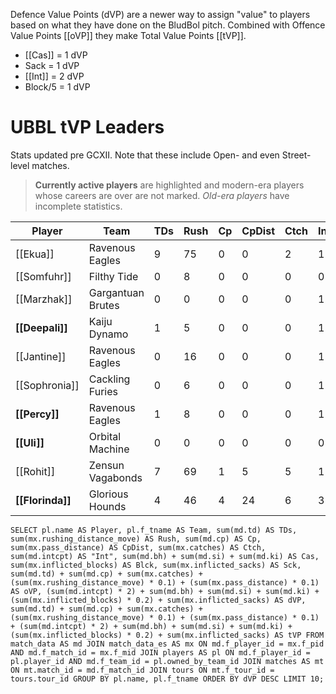 Defence Value Points (dVP) are a newer way to assign "value" to players based on what they have done on the BludBol pitch. Combined with Offence Value Points [[oVP]] they make Total Value Points [[tVP]]. 

* [[Cas]] = 1 dVP
* Sack = 1 dVP
* [[Int]] = 2 dVP
* Block/5 = 1 dVP

# UBBL tVP Leaders

Stats updated pre GCXII. Note that these include Open- and even Street-level matches.

> **Currently active players** are highlighted and modern-era players whose careers are over are not marked. *Old-era players* have incomplete statistics.

| Player  | Team              | TDs  | Rush | Cp   | CpDist | Ctch | Int  | Cas  | Blck | Sck  | oVP   | dVP  | tVP   |
|---------|-------------------|------|------|------|--------|------|------|------|------|------|-------|------|-------|
| [[Ekua]]      | Ravenous Eagles   |    9 |   75 |    0 |      0 |    2 |    1 |   43 |  687 |   30 | 18.5 | 212.4 | 230.9 |
| [[Somfuhr]]   | Filthy Tide       |    0 |    8 |    0 |      0 |    0 |    0 |   61 |  557 |   15 |  0.8 | 187.4 | 188.2 |
| [[Marzhak]]   | Gargantuan Brutes |    0 |    0 |    0 |      0 |    0 |    1 |   55 |  550 |   20 |  0.0 | 187.0 | 187.0 |
| **[[Deepali]]**    | Kaiju Dynamo      |    1 |    5 |    0 |      0 |    0 |    1 |   21 |  686 |   19 |  1.5 | 179.2 | 180.7 |
| [[Jantine]]   | Ravenous Eagles   |    0 |   16 |    0 |      0 |    0 |    1 |   63 |  518 |    6 |  1.6 | 174.6 | 176.2 |
| [[Sophronia]] | Cackling Furies   |    0 |    6 |    0 |      0 |    0 |    1 |   23 |  682 |   12 |  0.6 | 173.4 | 174.0 |
| **[[Percy]]**      | Ravenous Eagles   |    1 |    8 |    0 |      0 |    0 |    1 |   46 |  529 |    8 |  1.8 | 161.8 | 163.6 |
| **[[Uli]]**        | Orbital Machine   |    0 |    0 |    0 |      0 |    0 |    0 |   47 |  522 |    8 |  0.0 | 159.4 | 159.4 |
| [[Rohit]]     | Zensun Vagabonds  |    7 |   69 |    1 |      5 |    5 |    1 |   52 |  417 |   17 | 20.4 | 154.4 | 174.8 |
| **[[Florinda]]**   | Glorious Hounds   |    4 |   46 |    4 |     24 |    6 |    3 |   17 |  499 |   17 | 21.0 | 139.8 | 160.8 |

```
SELECT pl.name AS Player, pl.f_tname AS Team, sum(md.td) AS TDs, sum(mx.rushing_distance_move) AS Rush, sum(md.cp) AS Cp,	sum(mx.pass_distance) AS CpDist, sum(mx.catches) AS Ctch, sum(md.intcpt) AS "Int", sum(md.bh) + sum(md.si) + sum(md.ki) AS Cas, sum(mx.inflicted_blocks) AS Blck, sum(mx.inflicted_sacks) AS Sck, sum(md.td) + sum(md.cp) + sum(mx.catches) + (sum(mx.rushing_distance_move) * 0.1) + (sum(mx.pass_distance) * 0.1) AS oVP, (sum(md.intcpt) * 2) + sum(md.bh) + sum(md.si) + sum(md.ki) + (sum(mx.inflicted_blocks) * 0.2) + sum(mx.inflicted_sacks) AS dVP, sum(md.td) + sum(md.cp) + sum(mx.catches) + (sum(mx.rushing_distance_move) * 0.1) + (sum(mx.pass_distance) * 0.1) + (sum(md.intcpt) * 2) + sum(md.bh) + sum(md.si) + sum(md.ki) + (sum(mx.inflicted_blocks) * 0.2) + sum(mx.inflicted_sacks) AS tVP FROM match_data AS md JOIN match_data_es AS mx ON md.f_player_id = mx.f_pid AND md.f_match_id = mx.f_mid JOIN players AS pl ON md.f_player_id = pl.player_id AND md.f_team_id = pl.owned_by_team_id JOIN matches AS mt ON mt.match_id = md.f_match_id JOIN tours ON mt.f_tour_id = tours.tour_id GROUP BY pl.name, pl.f_tname ORDER BY dVP DESC LIMIT 10;
```